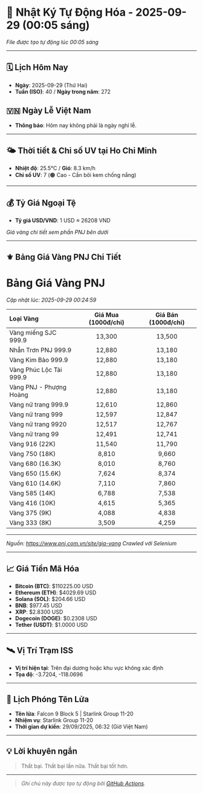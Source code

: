 # 🚀 Nhật Ký Tự Động Hóa - 2025-09-29 (00:05 sáng)

*File được tạo tự động lúc 00:05 sáng*

---
<!-- CALENDAR-MODULE -->
## 🗓️ Lịch Hôm Nay
- **Ngày**: 2025-09-29 (Thứ Hai)
- **Tuần (ISO)**: 40 / **Ngày trong năm**: 272

<!-- HOLIDAY-MODULE -->
## 🇻🇳 Ngày Lễ Việt Nam
- **Thông báo**: Hôm nay không phải là ngày nghỉ lễ.

---
<!-- WEATHER-UV-MODULE -->
## 🌤️ Thời tiết & Chỉ số UV tại Ho Chi Minh
- **Nhiệt độ**: 25.5°C / **Gió**: 8.3 km/h
- **Chỉ số UV**: 7 (🟠 Cao - Cần bôi kem chống nắng)

---
<!-- FINANCE-MODULE -->
## 💰 Tỷ Giá Ngoại Tệ
- **Tỷ giá USD/VND**: 1 USD ≈ 26208 VND

*Giá vàng chi tiết xem phần PNJ bên dưới*

---
<!-- PNJ-GOLD-MODULE -->
## ⚜️ Bảng Giá Vàng PNJ Chi Tiết

# Bảng Giá Vàng PNJ
*Cập nhật lúc: 2025-09-29 00:24:59*

| Loại Vàng | Giá Mua (1000đ/chỉ) | Giá Bán (1000đ/chỉ) |
|:---|:---:|:---:|
| Vàng miếng SJC 999.9 | 13,300 | 13,500 |
| Nhẫn Trơn PNJ 999.9 | 12,880 | 13,180 |
| Vàng Kim Bảo 999.9 | 12,880 | 13,180 |
| Vàng Phúc Lộc Tài 999.9 | 12,880 | 13,180 |
| Vàng PNJ - Phượng Hoàng | 12,880 | 13,180 |
| Vàng nữ trang 999.9 | 12,610 | 12,860 |
| Vàng nữ trang 999 | 12,597 | 12,847 |
| Vàng nữ trang 9920 | 12,517 | 12,767 |
| Vàng nữ trang 99 | 12,491 | 12,741 |
| Vàng 916 (22K) | 11,540 | 11,790 |
| Vàng 750 (18K) | 8,810 | 9,660 |
| Vàng 680 (16.3K) | 8,010 | 8,760 |
| Vàng 650 (15.6K) | 7,624 | 8,374 |
| Vàng 610 (14.6K) | 7,110 | 7,860 |
| Vàng 585 (14K) | 6,788 | 7,538 |
| Vàng 416 (10K) | 4,615 | 5,365 |
| Vàng 375 (9K) | 4,088 | 4,838 |
| Vàng 333 (8K) | 3,509 | 4,259 |

---
*Nguồn: https://www.pnj.com.vn/site/gia-vang*
*Crawled với Selenium*

---
<!-- CRYPTO-MODULE -->
## 📈 Giá Tiền Mã Hóa
- **Bitcoin (BTC)**: $110225.00 USD
- **Ethereum (ETH)**: $4029.69 USD
- **Solana (SOL)**: $204.66 USD
- **BNB**: $977.45 USD
- **XRP**: $2.8300 USD
- **Dogecoin (DOGE)**: $0.2308 USD
- **Tether (USDT)**: $1.0000 USD

---
<!-- ISS-MODULE -->
## 🛰️ Vị Trí Trạm ISS
- **Vị trí hiện tại**: Trên đại dương hoặc khu vực không xác định
- **Tọa độ**: -3.7204, -118.0696

---
<!-- LAUNCH-MODULE -->
## 🚀 Lịch Phóng Tên Lửa
- **Tên lửa**: Falcon 9 Block 5 | Starlink Group 11-20
- **Nhiệm vụ**: Starlink Group 11-20
- **Thời gian dự kiến**: 29/09/2025, 06:32 (Giờ Việt Nam)

---
<!-- ADVICE-MODULE -->
## 💡 Lời khuyên ngắn
> Thất bại. Thất bại lần nữa. Thất bại tốt hơn.

---
<!-- FOOTER-MODULE -->
> *Ghi chú này được tạo tự động bởi [GitHub Actions](https://github.com/features/actions).*
